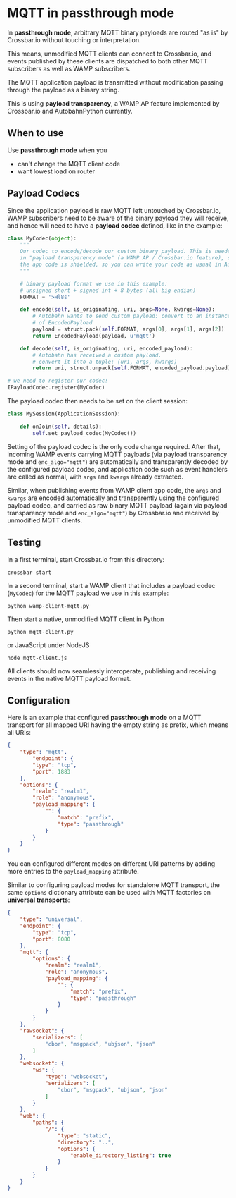 # MQTT in passthrough mode

In **passthrough mode**, arbitrary MQTT binary payloads are routed "as is" by Crossbar.io without touching or interpretation.

This means, unmodified MQTT clients can connect to Crossbar.io, and events published by these clients are dispatched to both other MQTT subscribers as well as WAMP subscribers.

The MQTT application payload is transmitted without modification passing through the payload as a binary string.

This is using **payload transparency**, a WAMP AP feature implemented by Crossbar.io and AutobahnPython currently.

## When to use

Use **passthrough mode** when you

* can't change the MQTT client code
* want lowest load on router

## Payload Codecs

Since the application payload is raw MQTT left untouched by Crossbar.io, WAMP subscribers need to be aware of the binary payload they will receive, and hence will need to have a **payload codec** defined, like in the example:

```python
class MyCodec(object):
    """
    Our codec to encode/decode our custom binary payload. This is needed
    in "payload transparency mode" (a WAMP AP / Crossbar.io feature), so
    the app code is shielded, so you can write your code as usual in Autobahn/WAMP.
    """

    # binary payload format we use in this example:
    # unsigned short + signed int + 8 bytes (all big endian)
    FORMAT = '>Hl8s'

    def encode(self, is_originating, uri, args=None, kwargs=None):
        # Autobahn wants to send custom payload: convert to an instance
        # of EncodedPayload
        payload = struct.pack(self.FORMAT, args[0], args[1], args[2])
        return EncodedPayload(payload, u'mqtt')

    def decode(self, is_originating, uri, encoded_payload):
        # Autobahn has received a custom payload.
        # convert it into a tuple: (uri, args, kwargs)
        return uri, struct.unpack(self.FORMAT, encoded_payload.payload), None

# we need to register our codec!
IPayloadCodec.register(MyCodec)
```

The payload codec then needs to be set on the client session:

```python
class MySession(ApplicationSession):

    def onJoin(self, details):
        self.set_payload_codec(MyCodec())
```

Setting of the payload codec is the only code change required. After that, incoming WAMP events carrying MQTT payloads (via payload transparency mode and `enc_algo="mqtt"`) are automatically and transparently decoded by the configured payload codec, and application code such as event handlers are called as normal, with `args` and `kwargs` already extracted.

Similar, when publishing events from WAMP client app code, the `args` and `kwargs` are encoded automatically and transparently using the configured payload codec, and carried as raw binary MQTT payload (again via payload transparency mode and `enc_algo="mqtt"`) by Crossbar.io and received by unmodified MQTT clients.


## Testing

In a first terminal, start Crossbar.io from this directory:

```console
crossbar start
```

In a second terminal, start a WAMP client that includes a payload codec (`MyCodec`) for the MQTT payload we use in this example:

```console
python wamp-client-mqtt.py
```

Then start a native, unmodified MQTT client in Python

```console
python mqtt-client.py
```

or JavaScript under NodeJS

```console
node mqtt-client.js
```

All clients should now seamlessly interoperate, publishing and receiving events in the native MQTT payload format.


## Configuration

Here is an example that configured **passthrough mode** on a MQTT transport for all mapped URI having the empty string as prefix, which means all URIs:

```json
{
    "type": "mqtt",
        "endpoint": {
        "type": "tcp",
        "port": 1883
    },
    "options": {
        "realm": "realm1",
        "role": "anonymous",
        "payload_mapping": {
            "": {
                "match": "prefix",
                "type": "passthrough"
            }
        }
    }
}
```

You can configured different modes on different URI patterns by adding more entries to the `payload_mapping` attribute.

Similar to configuring payload modes for standalone MQTT transport, the same `options` dictionary attribute can be used with MQTT factories on **universal transports**:

```json
{
    "type": "universal",
    "endpoint": {
        "type": "tcp",
        "port": 8080
    },
    "mqtt": {
        "options": {
            "realm": "realm1",
            "role": "anonymous",
            "payload_mapping": {
                "": {
                    "match": "prefix",
                    "type": "passthrough"
                }
            }
        }
    },
    "rawsocket": {
        "serializers": [
            "cbor", "msgpack", "ubjson", "json"
        ]
    },
    "websocket": {
        "ws": {
            "type": "websocket",
            "serializers": [
                "cbor", "msgpack", "ubjson", "json"
            ]
        }
    },
    "web": {
        "paths": {
            "/": {
                "type": "static",
                "directory": "..",
                "options": {
                    "enable_directory_listing": true
                }
            }
        }
    }
}
```
